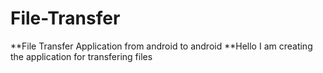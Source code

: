 # File-Transfer
**File Transfer Application from android to android
**Hello I am creating the application for transfering files
